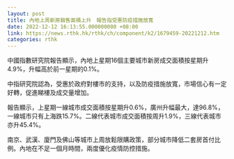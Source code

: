 ```yaml
---
layout: post
title: 內地上周新房銷售面積上升　報告指受惠防疫措施放寬
date: 2022-12-12 16:13:55.000000000 +08:00
link: https://news.rthk.hk/rthk/ch/component/k2/1679459-20221212.htm
categories: rthk
---
```


中國指數研究院報告顯示，內地上星期16個主要城市新房成交面積按星期升4.9%，升幅高於前一星期的0.1%。

中指研究院認為，受惠於政府對樓市的支持，以及防疫措施放寬，市場信心有一定好轉，促進睇樓及成交量增加。

報告顯示，上星期一線城市成交面積按星期升0.6%，廣州升幅最大，達96.8%，一線城市只有上海跌15.7%。二線代表城市成交面積按周升1.9%，三線代表城市亦升45.4%。

南京、武漢、廈門及佛山等城市上周放鬆限購政策，部分城市降低二套房首付比例。內地在不足一個月時間，兩度優化疫情防控措施。
